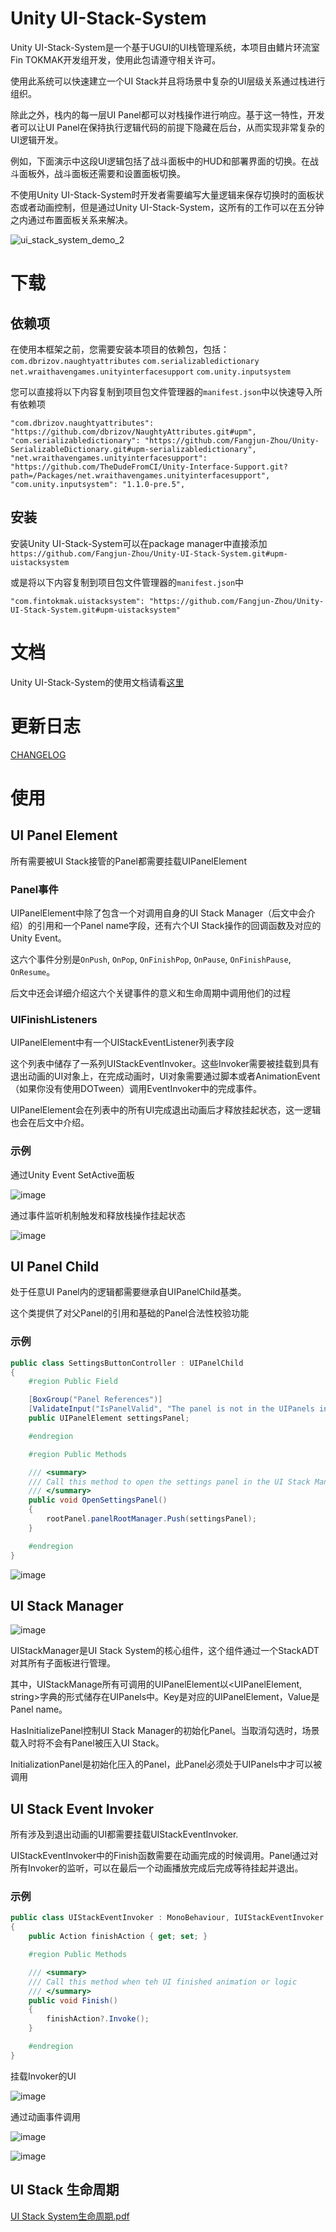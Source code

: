 # Unity UI-Stack-System

Unity UI-Stack-System是一个基于UGUI的UI栈管理系统，本项目由鳍片环流室 Fin TOKMAK开发组开发，使用此包请遵守相关许可。

使用此系统可以快速建立一个UI Stack并且将场景中复杂的UI层级关系通过栈进行组织。

除此之外，栈内的每一层UI Panel都可以对栈操作进行响应。基于这一特性，开发者可以让UI Panel在保持执行逻辑代码的前提下隐藏在后台，从而实现非常复杂的UI逻辑开发。

例如，下面演示中这段UI逻辑包括了战斗面板中的HUD和部署界面的切换。在战斗面板外，战斗面板还需要和设置面板切换。

不使用Unity UI-Stack-System时开发者需要编写大量逻辑来保存切换时的面板状态或者动画控制，但是通过Unity UI-Stack-System，这所有的工作可以在五分钟之内通过布置面板关系来解决。

![ui_stack_system_demo_2](https://user-images.githubusercontent.com/79500078/124217026-0a215c80-db2a-11eb-96eb-3737400fa477.gif)

# 下载

## 依赖项

在使用本框架之前，您需要安装本项目的依赖包，包括：
`com.dbrizov.naughtyattributes`
`com.serializabledictionary`
`net.wraithavengames.unityinterfacesupport`
`com.unity.inputsystem`

您可以直接将以下内容复制到项目包文件管理器的`manifest.json`中以快速导入所有依赖项

```
"com.dbrizov.naughtyattributes": "https://github.com/dbrizov/NaughtyAttributes.git#upm",
"com.serializabledictionary": "https://github.com/Fangjun-Zhou/Unity-SerializableDictionary.git#upm-serializabledictionary",
"net.wraithavengames.unityinterfacesupport": "https://github.com/TheDudeFromCI/Unity-Interface-Support.git?path=/Packages/net.wraithavengames.unityinterfacesupport",
"com.unity.inputsystem": "1.1.0-pre.5",
```

## 安装

安装Unity UI-Stack-System可以在package manager中直接添加`https://github.com/Fangjun-Zhou/Unity-UI-Stack-System.git#upm-uistacksystem`

或是将以下内容复制到项目包文件管理器的`manifest.json`中

```
"com.fintokmak.uistacksystem": "https://github.com/Fangjun-Zhou/Unity-UI-Stack-System.git#upm-uistacksystem"
```

# 文档

Unity UI-Stack-System的使用文档请看[这里](https://fangjun-zhou.github.io/Unity-UI-Stack-System/)

# 更新日志

[CHANGELOG](https://github.com/Fangjun-Zhou/Unity-UI-Stack-System/blob/main/Assets/Package/CHANGELOG.md)

# 使用

## UI Panel Element

所有需要被UI Stack接管的Panel都需要挂载UIPanelElement

### Panel事件

UIPanelElement中除了包含一个对调用自身的UI Stack Manager（后文中会介绍）的引用和一个Panel name字段，还有六个UI Stack操作的回调函数及对应的Unity Event。

这六个事件分别是`OnPush`, `OnPop`, `OnFinishPop`, `OnPause`, `OnFinishPause`, `OnResume`。

后文中还会详细介绍这六个关键事件的意义和生命周期中调用他们的过程

### UIFinishListeners

UIPanelElement中有一个UIStackEventListener列表字段

这个列表中储存了一系列UIStackEventInvoker。这些Invoker需要被挂载到具有退出动画的UI对象上，在完成动画时，UI对象需要通过脚本或者AnimationEvent（如果你没有使用DOTween）调用EventInvoker中的完成事件。

UIPanelElement会在列表中的所有UI完成退出动画后才释放挂起状态，这一逻辑也会在后文中介绍。

### 示例

通过Unity Event SetActive面板

![image](https://user-images.githubusercontent.com/79500078/124213844-de9b7380-db23-11eb-9cf2-3b9574dcb618.png)

通过事件监听机制触发和释放栈操作挂起状态

![image](https://user-images.githubusercontent.com/79500078/124214522-eb6c9700-db24-11eb-8894-9f7d91d43717.png)

## UI Panel Child

处于任意UI Panel内的逻辑都需要继承自UIPanelChild基类。

这个类提供了对父Panel的引用和基础的Panel合法性校验功能

### 示例

```c#
public class SettingsButtonController : UIPanelChild
{
    #region Public Field

    [BoxGroup("Panel References")]
    [ValidateInput("IsPanelValid", "The panel is not in the UIPanels in panelRootManager.")]
    public UIPanelElement settingsPanel;

    #endregion

    #region Public Methods

    /// <summary>
    /// Call this method to open the settings panel in the UI Stack Manager
    /// </summary>
    public void OpenSettingsPanel()
    {
        rootPanel.panelRootManager.Push(settingsPanel);
    }

    #endregion
}
```

![image](https://user-images.githubusercontent.com/79500078/124214608-13f49100-db25-11eb-8f07-3aa242409767.png)

## UI Stack Manager

![image](https://user-images.githubusercontent.com/79500078/124214644-2078e980-db25-11eb-90a9-f0fd51f52381.png)

UIStackManager是UI Stack System的核心组件，这个组件通过一个StackADT对其所有子面板进行管理。

其中，UIStackManage所有可调用的UIPanelElement以<UIPanelElement, string>字典的形式储存在UIPanels中。Key是对应的UIPanelElement，Value是Panel name。

HasInitializePanel控制UI Stack Manager的初始化Panel。当取消勾选时，场景载入时将不会有Panel被压入UI Stack。

InitializationPanel是初始化压入的Panel，此Panel必须处于UIPanels中才可以被调用

## UI Stack Event Invoker

所有涉及到退出动画的UI都需要挂载UIStackEventInvoker.

UIStackEventInvoker中的Finish函数需要在动画完成的时候调用。Panel通过对所有Invoker的监听，可以在最后一个动画播放完成后完成等待挂起并退出。

### 示例

```c#
public class UIStackEventInvoker : MonoBehaviour, IUIStackEventInvoker
{
    public Action finishAction { get; set; }

    #region Public Methods

    /// <summary>
    /// Call this method when teh UI finished animation or logic
    /// </summary>
    public void Finish()
    {
        finishAction?.Invoke();
    }

    #endregion
}
```

挂载Invoker的UI

![image](https://user-images.githubusercontent.com/79500078/124215027-d80dfb80-db25-11eb-8327-8aae42d401ce.png)

通过动画事件调用

![image](https://user-images.githubusercontent.com/79500078/124215107-fd9b0500-db25-11eb-9efe-a80b17d1d1ac.png)

![image](https://user-images.githubusercontent.com/79500078/124215152-13102f00-db26-11eb-8808-f2fe8e3782e8.png)

## UI Stack 生命周期

[UI Stack System生命周期.pdf](https://github.com/Fangjun-Zhou/Unity-UI-Stack-System/files/6751850/UI.Stack.System.pdf)

